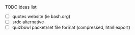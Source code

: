 TODO ideas list
- [ ] quotes website (ie bash.org)
- [ ] srdc alternative
- [ ] quizbowl packet/set file format (compressed, html export)
